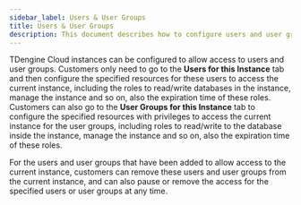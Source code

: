 ```yaml
---
sidebar_label: Users & User Groups
title: Users & User Groups
description: This document describes how to configure users and user groups to access your TDengine Cloud instance.
---
```


TDengine Cloud instances can be configured to allow access to users and user groups. Customers only need to go to the **Users for this Instance** tab and then configure the specified resources for these users to access the current instance, including the roles to read/write databases in the instance, manage the instance and so on, also the expiration time of these roles. Customers can also go to the **User Groups for this Instance** tab to configure the specified resources with privileges to access the current instance for the user groups, including roles to read/write to the database inside the instance, manage the instance and so on, also the expiration time of these roles.

For the users and user groups that have been added to allow access to the current instance, customers can remove these users and user groups from the current instance, and can also pause or remove the access for the specified users or user groups at any time.
